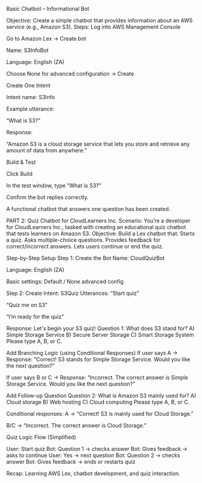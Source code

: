 Basic Chatbot – Informational Bot

Objective:
Create a simple chatbot that provides information about an AWS service (e.g., Amazon S3).
Steps:
Log into AWS Management Console


Go to Amazon Lex → Create bot


Name: S3InfoBot


Language: English (ZA)


Choose None for advanced configuration → Create


Create One Intent


Intent name: S3Info


Example utterance:


“What is S3?”


Response:


“Amazon S3 is a cloud storage service that lets you store and retrieve any amount of data from anywhere.”


Build & Test


Click Build


In the test window, type “What is S3?”


Confirm the bot replies correctly.


A functional chatbot that answers one question has been created.





PART 2: Quiz Chatbot for CloudLearners Inc.
Scenario:
You’re a developer for CloudLearners Inc., tasked with creating an educational quiz chatbot that tests learners on Amazon S3.
Objective:
Build a Lex chatbot that:
Starts a quiz.
Asks multiple-choice questions.
Provides feedback for correct/incorrect answers.
Lets users continue or end the quiz.



Step-by-Step Setup
Step 1: Create the Bot
Name: CloudQuizBot


Language: English (ZA)


Basic settings: Default / None advanced config


Step 2: Create Intent: S3Quiz
Utterances:
“Start quiz”


“Quiz me on S3”


“I’m ready for the quiz”


Response:
Let's begin your S3 quiz!
Question 1: What does S3 stand for?
A) Simple Storage Service
B) Secure Server Storage
C) Smart Storage System
Please type A, B, or C.

Add Branching Logic (using Conditional Responses)
If user says A →
 Response: “Correct! S3 stands for Simple Storage Service. Would you like the next question?”


If user says B or C →
 Response: “Incorrect. The correct answer is Simple Storage Service. Would you like the next question?”


Add Follow-up Question
Question 2: What is Amazon S3 mainly used for?
A) Cloud storage
B) Web hosting
C) Cloud computing
Please type A, B, or C.

Conditional responses:
A → “Correct! S3 is mainly used for Cloud Storage.”


B/C → “Incorrect. The correct answer is Cloud Storage.”

Quiz Logic Flow (Simplified)

User: Start quiz
Bot: Question 1 → checks answer
Bot: Gives feedback → asks to continue
User: Yes → next question
Bot: Question 2 → checks answer
Bot: Gives feedback → ends or restarts quiz

Recap: Learning AWS Lex, chatbot development, and quiz interaction.

